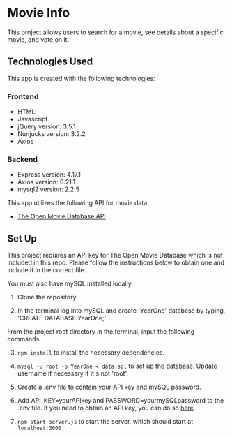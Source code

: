 # Movie Info

This project allows users to search for a movie, see details about a specific movie, and vote on it.

## Technologies Used

This app is created with the following technologies:

### Frontend

- HTML
- Javascript
- jQuery version: 3.5.1
- Nunjucks version: 3.2.2
- Axios

### Backend

- Express version: 4.17.1
- Axios version: 0.21.1
- mysql2 version: 2.2.5

This app utilizes the following API for movie data:
- [The Open Movie Database API](http://www.omdbapi.com/)

## Set Up

This project requires an API key for The Open Movie Database which is not included in this repo. Please follow the instructions below to obtain one and include it in the correct file.

You must also have mySQL installed locally.

1. Clone the repository

2. In the terminal log into mySQL and create 'YearOne' database by typing, 'CREATE DATABASE YearOne;'

From the project root directory in the terminal, input the following commands:

3. `npm install` to install the necessary dependencies.

4. `mysql -u root -p YearOne < data.sql` to set up the database. Update username if necessary if it's not 'root'.

5. Create a .env file to contain your API key and mySQL password.

6. Add API_KEY=yourAPIkey and PASSWORD=yourmySQLpassword to the .env file. If you need to obtain an API key, you can do so [here](http://www.omdbapi.com/apikey.aspx).

7. `npm start server.js` to start the server, which should start at `localhost:3000`


